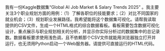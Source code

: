 我有一份Kaggle数据集“Global AI Job Market & Salary Trends 2025” 。我主要关注3个职业规划方面的用例：（1）了解各职位的技能要求；（2）对比不同国家的就业机会；（3）规划职业发展路径。我希望能将这个数据集可视化。请帮我读取提供的CSV文件，生成一个HTML格式的综合数据看板。看板需要包含数据可视化设计，重点展示与职业规划相关的分析，并显示你实际分析过的数据集中的总记录数。数据看板要求使用浅色调，且不依赖那个CSV文件就能用浏览器独立打开并运行，也无须用Python启动一个Web服务器。请提供可直接运行的HTML代码。